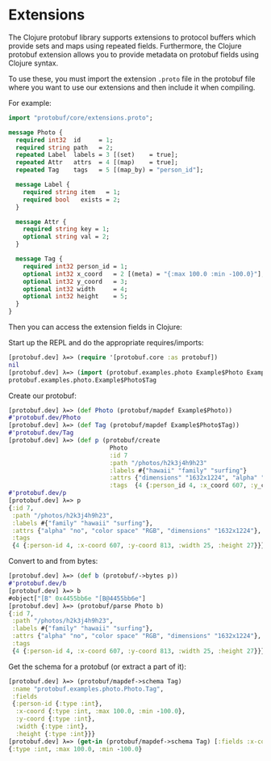 # Extensions

The Clojure protobuf library supports extensions to protocol buffers which
provide sets and maps using repeated fields. Furthermore, the Clojure protobuf
extension allows you to provide metadata on protobuf fields using Clojure
syntax.

To use these, you must import the extension `.proto` file in the protobuf file
where you want to use our extensions and then include it when compiling.

For example:

```proto
import "protobuf/core/extensions.proto";

message Photo {
  required int32  id     = 1;
  required string path   = 2;
  repeated Label  labels = 3 [(set)    = true];
  repeated Attr   attrs  = 4 [(map)    = true];
  repeated Tag    tags   = 5 [(map_by) = "person_id"];

  message Label {
    required string item   = 1;
    required bool   exists = 2;
  }

  message Attr {
    required string key = 1;
    optional string val = 2;
  }

  message Tag {
    required int32 person_id = 1;
    optional int32 x_coord   = 2 [(meta) = "{:max 100.0 :min -100.0}"];
    optional int32 y_coord   = 3;
    optional int32 width     = 4;
    optional int32 height    = 5;
  }
}
```

Then you can access the extension fields in Clojure:

Start up the REPL and do the appropriate requires/imports:

```clj
[protobuf.dev] λ=> (require '[protobuf.core :as protobuf])
nil
[protobuf.dev] λ=> (import (protobuf.examples.photo Example$Photo Example$Photo$Tag))
protobuf.examples.photo.Example$Photo$Tag
```

Create our protobuf:

```clj
[protobuf.dev] λ=> (def Photo (protobuf/mapdef Example$Photo))
#'protobuf.dev/Photo
[protobuf.dev] λ=> (def Tag (protobuf/mapdef Example$Photo$Tag))
#'protobuf.dev/Tag
[protobuf.dev] λ=> (def p (protobuf/create
                            Photo
                            :id 7
                            :path "/photos/h2k3j4h9h23"
                            :labels #{"hawaii" "family" "surfing"}
                            :attrs {"dimensions" "1632x1224", "alpha" "no", "color space" "RGB"}
                            :tags  {4 {:person_id 4, :x_coord 607, :y_coord 813, :width 25, :height 27}}))
#'protobuf.dev/p
[protobuf.dev] λ=> p
{:id 7,
 :path "/photos/h2k3j4h9h23",
 :labels #{"family" "hawaii" "surfing"},
 :attrs {"alpha" "no", "color space" "RGB", "dimensions" "1632x1224"},
 :tags
 {4 {:person-id 4, :x-coord 607, :y-coord 813, :width 25, :height 27}}}
```

Convert to and from bytes:

```clj
[protobuf.dev] λ=> (def b (protobuf/->bytes p))
#'protobuf.dev/b
[protobuf.dev] λ=> b
#object["[B" 0x4455bb6e "[B@4455bb6e"]
[protobuf.dev] λ=> (protobuf/parse Photo b)
{:id 7,
 :path "/photos/h2k3j4h9h23",
 :labels #{"family" "hawaii" "surfing"},
 :attrs {"alpha" "no", "color space" "RGB", "dimensions" "1632x1224"},
 :tags
 {4 {:person-id 4, :x-coord 607, :y-coord 813, :width 25, :height 27}}}
```

Get the schema for a protobuf (or extract a part of it):

```clj
[protobuf.dev] λ=> (protobuf/mapdef->schema Tag)
 :name "protobuf.examples.photo.Photo.Tag",
 :fields
 {:person-id {:type :int},
  :x-coord {:type :int, :max 100.0, :min -100.0},
  :y-coord {:type :int},
  :width {:type :int},
  :height {:type :int}}}
[protobuf.dev] λ=> (get-in (protobuf/mapdef->schema Tag) [:fields :x-coord])
{:type :int, :max 100.0, :min -100.0}
```
